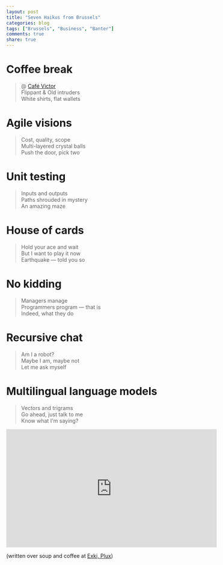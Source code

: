 ```yaml
---
layout: post
title: "Seven Haikus from Brussels"
categories: blog
tags: ["Brussels", "Business", "Banter"]
comments: true
share: true
---
```


# Coffee break

> @ [Café Victor][bozar_cafe_victor]<br/>
> Flippant & Old intruders<br/>
> White shirts, flat wallets

# Agile visions

> Cost, quality, scope<br/>
> Multi-layered crystal balls<br/>
> Push the door, pick two

# Unit testing

> Inputs and outputs<br/>
> Paths shrouded in mystery<br/>
> An amazing maze

# House of cards

> Hold your ace and wait<br/>
> But I want to play it now<br/>
> Earthquake &mdash; told you so

# No kidding

> Managers manage<br/>
> Programmers program &mdash; that is<br/>
> Indeed, what they do

# Recursive chat

> Am I a robot?<br/>
> Maybe I am, maybe not<br/>
> Let me ask myself

# Multilingual language models

> Vectors and trigrams<br/>
> Go ahead, just talk to me<br/>
> Know what I'm saying?

<iframe width="560" height="315" src="https://www.youtube.com/embed/mdwNl1nW0zc" title="YouTube video player" frameborder="0" allow="accelerometer; autoplay; clipboard-write; encrypted-media; gyroscope; picture-in-picture" allowfullscreen></iframe>

(written over soup and coffee at [Exki, Plux][exki_plux])

[bozar_cafe_victor]: https://www.bozar.be/nl/bozar-cafe-victor
[exki_plux]: https://goo.gl/maps/aAfCjLKBQFGS7eQy8